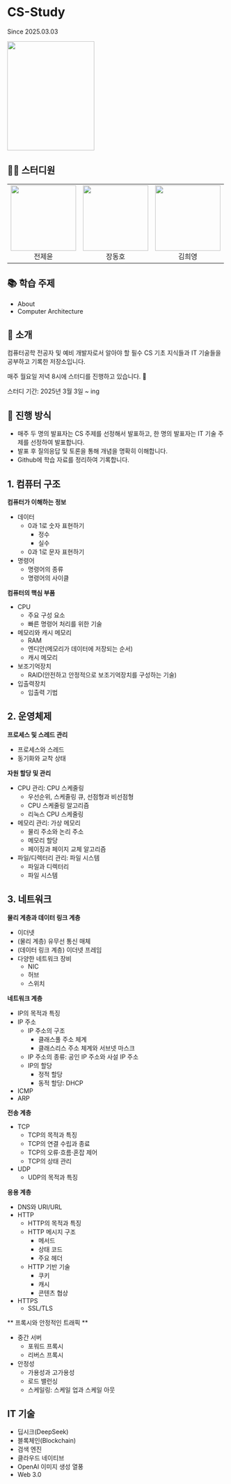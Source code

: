 # CS-Study

Since 2025.03.03

<img src="https://contents.kyobobook.co.kr/sih/fit-in/458x0/pdt/9791169212540.jpg" width="200" height="250"/>

## 👨‍💻 스터디원

<table style="border: none;">
  <tr>
    <td align="center" style="border: none;"><img src="https://github.com/user-attachments/assets/586301db-73c1-4220-af97-7927968cbede" width="150" height="150"/><br/>전제윤</td>
    <td align="center" style="border: none;"><img src="https://github.com/user-attachments/assets/8229218f-ebde-47a8-bf73-14ece4efe787" width="150" height="150"/><br/>장동호</td>
    <td align="center" style="border: none;"><img src="https://github.com/user-attachments/assets/b742962b-fd33-492e-86a5-7e0529f14501" width="150" height="150"/><br/>김희영</td>
</table>

## 📚 학습 주제

- About
- Computer Architecture

## 📖 소개

컴퓨터공학 전공자 및 예비 개발자로서 알아야 할 필수 CS 기초 지식들과 IT 기술들을 공부하고 기록한 저장소입니다.

매주 월요일 저녁 8시에 스터디를 진행하고 있습니다. 🌙

스터디 기간: 2025년 3월 3일 ~ ing

## 📝 진행 방식

- 매주 두 명의 발표자는 CS 주제를 선정해서 발표하고, 한 명의 발표자는 IT 기술 주제를 선정하여 발표합니다.
- 발표 후 질의응답 및 토론을 통해 개념을 명확히 이해합니다.
- Github에 학습 자료를 정리하여 기록합니다.

## 1. 컴퓨터 구조

**컴퓨터가 이해하는 정보**

- 데이터
  - 0과 1로 숫자 표현하기
    - 정수
    - 실수
  - 0과 1로 문자 표현하기
- 명령어
  - 명령어의 종류
  - 명령어의 사이클

**컴퓨터의 핵심 부품**

- CPU
  - 주요 구성 요소
  - 빠른 명령어 처리를 위한 기술
- 메모리와 캐시 메모리
  - RAM
  - 엔디안(메모리가 데이터에 저장되는 순서)
  - 캐시 메모리
- 보조기억장치
  - RAID(안전하고 안정적으로 보조기억장치를 구성하는 기술)
- 입출력장치
  - 입출력 기법

## 2. 운영체제

**프로세스 및 스레드 관리**

- 프로세스와 스레드
- 동기화와 교착 상태

**자원 할당 및 관리**

- CPU 관리: CPU 스케줄링
  - 우선순위, 스케줄링 큐, 선점형과 비선점형
  - CPU 스케줄링 알고리즘
  - 리눅스 CPU 스케줄링
- 메모리 관리: 가상 메모리
  - 물리 주소와 논리 주소
  - 메모리 할당
  - 페이징과 페이지 교체 알고리즘
- 파일/디렉터리 관리: 파일 시스템
  - 파일과 디렉터리
  - 파일 시스템

## 3. 네트워크

**물리 계층과 데이터 링크 계층**

- 이더넷
- (물리 계층) 유무선 통신 매체
- (데이터 링크 계층) 이더넷 프레임
- 다양한 네트워크 장비
  - NIC
  - 허브
  - 스위치

**네트워크 계층**

- IP의 목적과 특징
- IP 주소
  - IP 주소의 구조
    - 클래스풀 주소 체계
    - 클래스리스 주소 체계와 서브넷 마스크
  - IP 주소의 종류: 공인 IP 주소와 사설 IP 주소
  - IP의 할당
    - 정적 할당
    - 동적 할당: DHCP
- ICMP
- ARP

**전송 계층**

- TCP
  - TCP의 목적과 특징
  - TCP의 연결 수립과 종료
  - TCP의 오류·흐름·혼잡 제어
  - TCP의 상태 관리
- UDP
  - UDP의 목적과 특징

**응용 계층**

- DNS와 URI/URL
- HTTP
  - HTTP의 목적과 특징
  - HTTP 메시지 구조
    - 메서드
    - 상태 코드
    - 주요 헤더
  - HTTP 기반 기술
    - 쿠키
    - 캐시
    - 콘텐츠 협상
- HTTPS
  - SSL/TLS

** 프록시와 안정적인 트래픽 **
- 중간 서버
  - 포워드 프록시
  - 리버스 프록시
- 안정성
  - 가용성과 고가용성
  - 로드 밸런싱
  - 스케일링: 스케일 업과 스케일 아웃

## IT 기술

- 딥시크(DeepSeek)
- 블록체인(Blockchain)
- 검색 엔진
- 클라우드 네이티브
- OpenAI 이미지 생성 열풍
- Web 3.0
